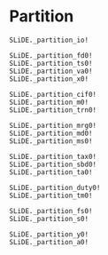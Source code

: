 # Partition

```@docs
SLiDE._partition_io!
```

```@docs
SLiDE._partition_fd0!
SLiDE._partition_ts0!
SLiDE._partition_va0!
SLiDE._partition_x0!
```

```@docs
SLiDE._partition_cif0!
SLiDE._partition_m0!
SLiDE._partition_trn0!
```

```@docs
SLiDE._partition_mrg0!
SLiDE._partition_md0!
SLiDE._partition_ms0!
```

```@docs
SLiDE._partition_tax0!
SLiDE._partition_sbd0!
SLiDE._partition_ta0!
```

```@docs
SLiDE._partition_duty0!
SLiDE._partition_tm0!
```

```@docs
SLiDE._partition_fs0!
SLiDE._partition_s0!

SLiDE._partition_y0!
SLiDE._partition_a0!

```